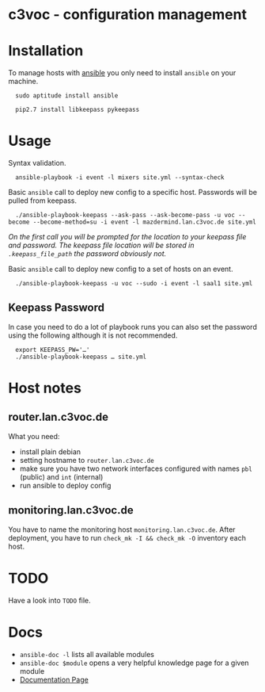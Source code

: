 c3voc - configuration management
================================

# Installation

To manage hosts with [ansible](http://ansible.com/)  you only need to install `ansible` on your machine.

``` debian
  sudo aptitude install ansible
```


```
  pip2.7 install libkeepass pykeepass

```

# Usage

Syntax validation.

```
  ansible-playbook -i event -l mixers site.yml --syntax-check
```

Basic `ansible` call to deploy new config to a specific host. Passwords will be pulled from keepass.

```
  ./ansible-playbook-keepass --ask-pass --ask-become-pass -u voc --become --become-method=su -i event -l mazdermind.lan.c3voc.de site.yml
```

_On the first call you will be prompted for the location to your keepass file and password. The keepass file location will be stored in ``.keepass_file_path`` the password obviously not._

Basic `ansible` call to deploy new config to a set of hosts on an event.

```
  ./ansible-playbook-keepass -u voc --sudo -i event -l saal1 site.yml
```

## Keepass Password

In case you need to do a lot of playbook runs you can also set the password using the following although it is not recommended.

```
  export KEEPASS_PW='…'
  ./ansible-playbook-keepass … site.yml
```

# Host notes

## router.lan.c3voc.de

What you need:

* install plain debian
* setting hostname to `router.lan.c3voc.de`
* make sure you have two network interfaces configured with names
  `pbl` (public) and `int` (internal)
* run ansible to deploy config

## monitoring.lan.c3voc.de

You have to name the monitoring host `monitoring.lan.c3voc.de`. After
deployment, you have to run `check_mk -I && check_mk -O` inventory each host.

# TODO

Have a look into `TODO` file.

# Docs

* `ansible-doc -l` lists all available modules
* `ansible-doc $module` opens a very helpful knowledge page for a given module
* [Documentation Page](http://docs.ansible.com/)

